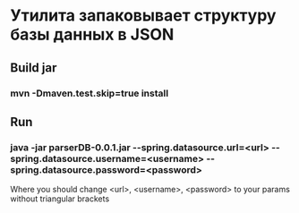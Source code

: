# Утилита запаковывает структуру базы данных в JSON

## Build jar
### mvn -Dmaven.test.skip=true install

## Run
### java -jar parserDB-0.0.1.jar --spring.datasource.url=&lt;url&gt; --spring.datasource.username=&lt;username&gt; --spring.datasource.password=&lt;password&gt;
Where you should change &lt;url&gt;, &lt;username&gt;, &lt;password&gt; to your params without triangular brackets
